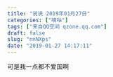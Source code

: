 ```yaml
---
title: "说说 2019年01月27日"
categories: ["嘀咕"]
tags: ["来自QQ空间 qzone.qq.com"]
draft: false
slug: "nnNXps"
date: "2019-01-27 14:17:11"
---
```


可是我一点都不爱国啊
